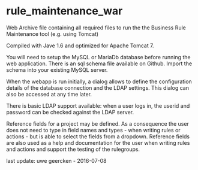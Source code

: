 rule_maintenance_war
====================

Web Archive file containing all required files to run the the Business Rule Maintenance tool (e.g. using Tomcat)

Compiled with Jave 1.6 and optimized for Apache Tomcat 7.

You will need to setup the MySQL or MariaDb database before running the web application. There is an sql schema file available on Github. Import the schema into your existing MySQL server.

When the webapp is run initially, a dialog allows to define the configuration details of the database connection and the LDAP settings. This dialog can also be accessed at any time later.

There is basic LDAP support available: when a user logs in, the userid and password can be checked against the LDAP server.

Reference fields for a project may be defined. As a consequence the user does not need to type in field names and types - when writing rules or actions - but is able to select the fields from a dropdown. Reference fields are also
used as a help and documentation for the user when writing rules and actions and support the testing of the rulegroups.

last update: uwe geercken - 2016-07-08
